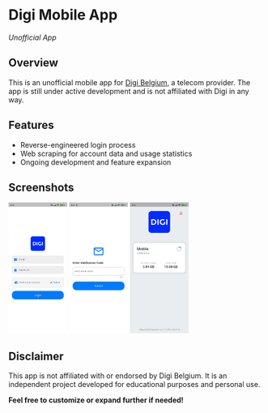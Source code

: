 # Digi Mobile App

*Unofficial App*

## Overview

This is an unofficial mobile app for [Digi Belgium](https://www.digi-belgium.be/), a telecom provider. The app is still under active development and is not affiliated with Digi in any way.

## Features

* Reverse-engineered login process
* Web scraping for account data and usage statistics
* Ongoing development and feature expansion

## Screenshots

<img src="https://raw.githubusercontent.com/RenautMestdagh/digi_mobile/master/screenshots/Screenshot_1.jpg" width="23%"></img> <img src="https://raw.githubusercontent.com/RenautMestdagh/digi_mobile/master/screenshots/Screenshot_2.jpg" width="23%"></img> <img src="https://raw.githubusercontent.com/RenautMestdagh/digi_mobile/master/screenshots/Screenshot_3.jpg" width="23%"></img> 

## Disclaimer

This app is not affiliated with or endorsed by Digi Belgium. It is an independent project developed for educational purposes and personal use.

**Feel free to customize or expand further if needed!**
